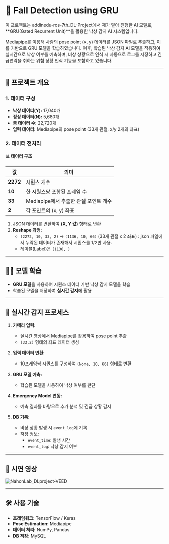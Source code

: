 # 🏥 Fall Detection using GRU  

이 프로젝트는 addinedu-ros-7th_DL-Project에서 제가 맡아 진행한 AI 모델로, **GRU(Gated Recurrent Unit)**을 활용한 낙상 감지 AI 시스템입니다.

Mediapipe를 이용해 사람의 pose point (x, y) 데이터를 JSON 파일로 추출하고, 이를 기반으로 GRU 모델을 학습하였습니다.
이후, 학습된 낙상 감지 AI 모델을 적용하여 실시간으로 낙상 여부를 예측하며, 비상 상황으로 인식 시 자동으로 로그를 저장하고 긴급연락을 취하는 위험 상황 인식 기능을 포함하고 있습니다.

---

## 📂 프로젝트 개요  

### **1. 데이터 구성**  
- **낙상 데이터(Y):** 17,040개  
- **정상 데이터(N):** 5,680개  
- **총 데이터 수:** 22,720개  
- **입력 데이터:** Mediapipe의 pose point (33개 관절, x/y 2개의 좌표)  

### **2. 데이터 전처리**  

#### 📊 데이터 구조  
| 값  | 의미 |  
|------|---------------------------------|  
| **2272** | 시퀀스 개수 |  
| **10**   | 한 시퀀스당 포함된 프레임 수 |  
| **33**   | Mediapipe에서 추출한 관절 포인트 개수 |  
| **2**    | 각 포인트의 (x, y) 좌표 |

1. JSON 데이터를 변환하여 **(X, Y 값)** 형태로 변환
2. **Reshape 과정:**  
   - `(2272, 10, 33, 2)` → `(1136, 10, 66)` (33개 관절 x 2 좌표)
     : json 파일에서 누락된 데이터가 존재해서 시퀀스를 1/2만 사용. 
   - 레이블(Label)은 `(1136, )`  

---

## 🏋️‍♂️ 모델 학습  

- **GRU 모델**을 사용하여 시퀀스 데이터 기반 낙상 감지 모델을 학습  
- 학습된 모델을 저장하여 **실시간 감지**에 활용  

---

## 🎥 실시간 감지 프로세스  

1. **카메라 입력:**  
   - 실시간 영상에서 Mediapipe를 활용하여 pose point 추출  
   - `(33,2)` 형태의 좌표 데이터 생성  

2. **입력 데이터 변환:**  
   - 10프레임씩 시퀀스를 구성하여 `(None, 10, 66)` 형태로 변환  

3. **GRU 모델 예측:**  
   - 학습된 모델을 사용하여 낙상 여부를 판단  

4. **Emergency Model 연동:**  
   - 예측 결과를 바탕으로 추가 분석 및 긴급 상황 감지  

5. **DB 기록:**  
   - 비상 상황 발생 시 `event_log`에 기록  
   - 저장 정보:  
     - `event_time`: 발생 시간  
     - `event_log`: 낙상 감지 여부  

---
## 🌟 시연 영상
![NahonLab_DLproject-VEED](https://github.com/roastB/deeplearning_pose-estimation/raw/main/NahonLab_DLproject-VEED.gif)


---
## 🛠 사용 기술  

- **프레임워크:** TensorFlow / Keras
- **Pose Estimation:** Mediapipe  
- **데이터 처리:** NumPy, Pandas  
- **DB 저장:** MySQL 


